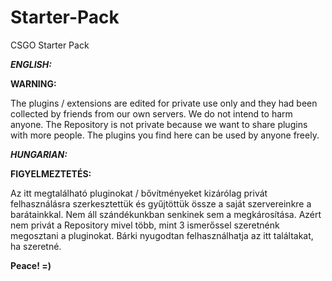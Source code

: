 # Starter-Pack
CSGO Starter Pack

***ENGLISH:***

**WARNING:**

The plugins / extensions are edited for private use only and they had been collected by friends from our own servers. We do not intend to harm anyone. The Repository is not private because we want to share plugins with more people. The plugins you find here can be used by anyone freely.

***HUNGARIAN:***

**FIGYELMEZTETÉS:**

Az itt megtalálható pluginokat / bővítményeket kizárólag privát felhasználásra szerkesztettük és gyűjtöttük össze a saját szervereinkre a barátainkkal. Nem áll szándékunkban senkinek sem a megkárosítása. Azért nem privát a Repository mivel több, mint 3 ismerőssel szeretnénk megosztani a pluginokat. Bárki nyugodtan felhasználhatja az itt találtakat, ha szeretné.

**Peace! =)**
